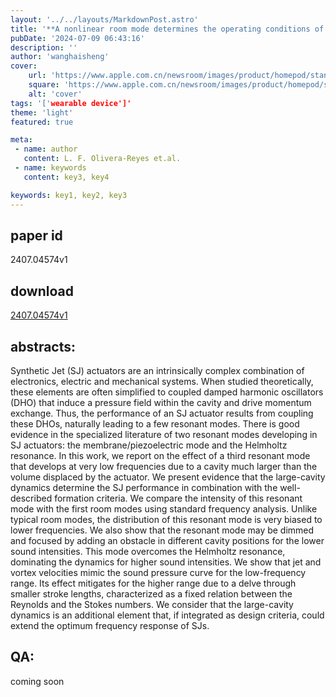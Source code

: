 ```yaml
---
layout: '../../layouts/MarkdownPost.astro'
title: '**A nonlinear room mode determines the operating conditions of a large-cavity synthetic jet actuator at low frequencies**'
pubDate: '2024-07-09 06:43:16'
description: ''
author: 'wanghaisheng'
cover:
    url: 'https://www.apple.com.cn/newsroom/images/product/homepod/standard/Apple-HomePod-hero-230118_big.jpg.large_2x.jpg'
    square: 'https://www.apple.com.cn/newsroom/images/product/homepod/standard/Apple-HomePod-hero-230118_big.jpg.large_2x.jpg'
    alt: 'cover'
tags: '['wearable device']' 
theme: 'light'
featured: true

meta:
 - name: author
   content: L. F. Olivera-Reyes et.al.
 - name: keywords
   content: key3, key4

keywords: key1, key2, key3
---
```


## paper id
2407.04574v1
## download
[2407.04574v1](http://arxiv.org/abs/2407.04574v1)
## abstracts:
Synthetic Jet (SJ) actuators are an intrinsically complex combination of electronics, electric and mechanical systems. When studied theoretically, these elements are often simplified to coupled damped harmonic oscillators (DHO) that induce a pressure field within the cavity and drive momentum exchange. Thus, the performance of an SJ actuator results from coupling these DHOs, naturally leading to a few resonant modes. There is good evidence in the specialized literature of two resonant modes developing in SJ actuators: the membrane/piezoelectric mode and the Helmholtz resonance. In this work, we report on the effect of a third resonant mode that develops at very low frequencies due to a cavity much larger than the volume displaced by the actuator. We present evidence that the large-cavity dynamics determine the SJ performance in combination with the well-described formation criteria. We compare the intensity of this resonant mode with the first room modes using standard frequency analysis. Unlike typical room modes, the distribution of this resonant mode is very biased to lower frequencies. We also show that the resonant mode may be dimmed and focused by adding an obstacle in different cavity positions for the lower sound intensities. This mode overcomes the Helmholtz resonance, dominating the dynamics for higher sound intensities. We show that jet and vortex velocities mimic the sound pressure curve for the low-frequency range. Its effect mitigates for the higher range due to a delve through smaller stroke lengths, characterized as a fixed relation between the Reynolds and the Stokes numbers. We consider that the large-cavity dynamics is an additional element that, if integrated as design criteria, could extend the optimum frequency response of SJs.
## QA:
coming soon

